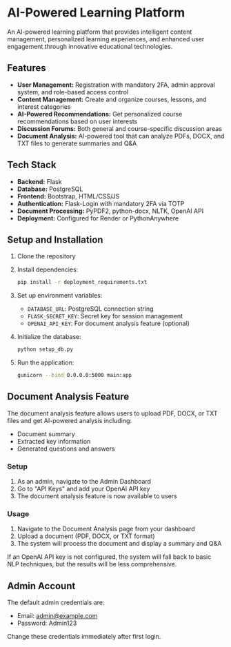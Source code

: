 # AI-Powered Learning Platform

An AI-powered learning platform that provides intelligent content management, personalized learning experiences, and enhanced user engagement through innovative educational technologies.

## Features

- **User Management:** Registration with mandatory 2FA, admin approval system, and role-based access control
- **Content Management:** Create and organize courses, lessons, and interest categories
- **AI-Powered Recommendations:** Get personalized course recommendations based on user interests
- **Discussion Forums:** Both general and course-specific discussion areas
- **Document Analysis:** AI-powered tool that can analyze PDFs, DOCX, and TXT files to generate summaries and Q&A

## Tech Stack

- **Backend:** Flask
- **Database:** PostgreSQL
- **Frontend:** Bootstrap, HTML/CSS/JS
- **Authentication:** Flask-Login with mandatory 2FA via TOTP
- **Document Processing:** PyPDF2, python-docx, NLTK, OpenAI API
- **Deployment:** Configured for Render or PythonAnywhere

## Setup and Installation

1. Clone the repository
2. Install dependencies:
   ```bash
   pip install -r deployment_requirements.txt
   ```
3. Set up environment variables:
   - `DATABASE_URL`: PostgreSQL connection string
   - `FLASK_SECRET_KEY`: Secret key for session management
   - `OPENAI_API_KEY`: For document analysis feature (optional)

4. Initialize the database:
   ```bash
   python setup_db.py
   ```

5. Run the application:
   ```bash
   gunicorn --bind 0.0.0.0:5000 main:app
   ```

## Document Analysis Feature

The document analysis feature allows users to upload PDF, DOCX, or TXT files and get AI-powered analysis including:

- Document summary
- Extracted key information
- Generated questions and answers

### Setup

1. As an admin, navigate to the Admin Dashboard
2. Go to "API Keys" and add your OpenAI API key
3. The document analysis feature is now available to users

### Usage

1. Navigate to the Document Analysis page from your dashboard
2. Upload a document (PDF, DOCX, or TXT format)
3. The system will process the document and display a summary and Q&A

If an OpenAI API key is not configured, the system will fall back to basic NLP techniques, but the results will be less comprehensive.

## Admin Account

The default admin credentials are:
- Email: admin@example.com
- Password: Admin123

Change these credentials immediately after first login.